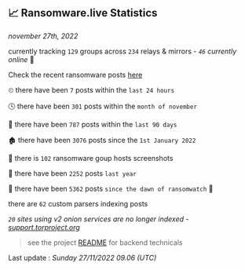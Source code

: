 
## 📈 Ransomware.live Statistics
_november 27th, 2022_

currently tracking `129` groups across `234` relays & mirrors - _`46` currently online_ 📡

Check the recent ransomware posts [here](https://www.ransomware.live/#/recentposts)


⏲ there have been `7` posts within the `last 24 hours`

🕓 there have been `301` posts within the `month of november`

📅 there have been `787` posts within the `last 90 days`

🏚 there have been `3076` posts since the `1st January 2022`

📸 there is `102` ransomware goup hosts screenshots

🚀 there have been `2252` posts `last year`

🦕 there have been `5362` posts `since the dawn of ransomwatch` 🐣

there are `62` custom parsers indexing posts

_`20` sites using v2 onion services are no longer indexed - [support.torproject.org](https://support.torproject.org/onionservices/v2-deprecation/)_

> see the project [README](https://github.com/jmousqueton/ransomwatch#readme) for backend technicals



Last update : _Sunday 27/11/2022 09.06 (UTC)_

